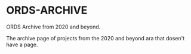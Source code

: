 # ORDS-ARCHIVE
ORDS Archive from 2020 and beyond.


The archive page of projects from the 2020 and beyond ara that dosen't have a page.
